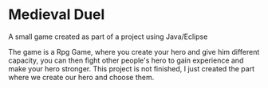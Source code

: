 # Medieval Duel
A small game created as part of a project using Java/Eclipse

The game is a Rpg Game, where you create your hero and give him different capacity, you can then fight other people's hero to gain experience and make your hero stronger.
This project is not finished, I just created the part where we create our hero and choose them.
